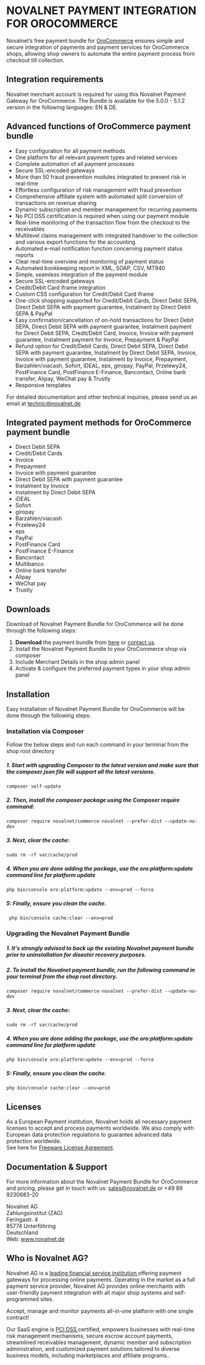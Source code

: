 # NOVALNET PAYMENT INTEGRATION FOR OROCOMMERCE
Novalnet’s free payment bundle for <a href="https://www.novalnet.com/integration/orocommerce/">OroCommerce</a> ensures simple and secure integration of payments and payment services for OroCommerce shops, allowing shop owners to automate the entire payment process from checkout till collection. 

## Integration requirements 
Novalnet merchant account is required for using this Novalnet Payment Gateway for OroCommerce. The Bundle is available for the 5.0.0 - 5.1.2 version in the following languages: EN & DE. 

## Advanced functions of OroCommerce payment bundle
- Easy configuration for all payment methods
- One platform for all relevant payment types and related services
- Complete automation of all payment processes
- Secure SSL-encoded gateways
- More than 50 fraud prevention modules integrated to prevent risk in real-time
- Effortless configuration of risk management with fraud prevention
- Comprehensive affiliate system with automated split conversion of transactions on revenue sharing
- Dynamic subscription and member management for recurring payments
- No PCI DSS certification is required when using our payment module
- Real-time monitoring of the transaction flow from the checkout to the receivables
- Multilevel claims management with integrated handover to the collection and various export functions for the accounting
- Automated e-mail notification function concerning payment status reports
- Clear real-time overview and monitoring of payment status
- Automated bookkeeping report in XML, SOAP, CSV, MT940
- Simple, seamless integration of the payment module
- Secure SSL-encoded gateways
- Credit/Debit Card iframe integration 
- Custom CSS configuration for Credit/Debit Card iframe
- One-click shopping supported for Credit/Debit Cards, Direct Debit SEPA, Direct Debit SEPA with payment guarantee, Instalment by Direct Debit SEPA & PayPal
- Easy confirmation/cancellation of on-hold transactions for Direct Debit SEPA, Direct Debit SEPA with payment guarantee, Instalment payment for Direct Debit SEPA, Credit/Debit Card, Invoice, Invoice with payment guarantee, Instalment payment for Invoice, Prepayment & PayPal
- Refund option for Credit/Debit Cards, Direct Debit SEPA, Direct Debit SEPA with payment guarantee, Instalment by Direct Debit SEPA, Invoice, Invoice with payment guarantee, Instalment by Invoice, Prepayment, Barzahlen/viacash, Sofort, iDEAL, eps, giropay, PayPal, Przelewy24, PostFinance Card, PostFinance E-Finance, Bancontact, Online bank transfer, Alipay, WeChat pay & Trustly
- Responsive templates

For detailed documentation and other technical inquiries, please send us an email at <a href="mailto:technic@novalnet.de"> technic@novalnet.de </a>

## Integrated payment methods for OroCommerce payment bundle

-	Direct Debit SEPA
-	Credit/Debit Cards
-	Invoice
-	Prepayment
-	Invoice with payment guarantee
-	Direct Debit SEPA with payment guarantee
-	Instalment by Invoice
-	Instalment by Direct Debit SEPA
-	iDEAL
-	Sofort
-	giropay
-	Barzahlen/viacash
-	Przelewy24
- eps
-	PayPal
-	PostFinance Card
- PostFinance E-Finance
- Bancontact
- Multibanco
- Online bank transfer
- Alipay
- WeChat pay
- Trustly

## Downloads
Download of Novalnet Payment Bundle for OroCommerce will be done through the following steps:
1. **Download** the payment bundle from <a href="https://extensions.oroinc.com/orocommerce/extension/novalnet-payment-extension/"> here</a> or <a href="https://www.novalnet.de/kontakt/sales"> contact us</a>.
2. Install the Novalnet Payment Bundle to your OroCommerce shop via composer
3. Include Merchant Details in the shop admin panel 
4. Activate & configure the preferred payment types in your shop admin panel

## Installation 
Easy installation of Novalnet Payment Bundle for OroCommerce will be done through the following steps:

### Installation via Composer
Follow the below steps and run each command in your terminal from the shop root directory
 ##### 1. Start with upgrading Composer to the latest version and make sure that the composer.json file will support all the latest versions.
 ```
 composer self-update
 ```
 ##### 2. Then, install the composer package using the Composer require command:
 ```
 composer require novalnet/commerce-novalnet --prefer-dist --update-no-dev
 ```
 ##### 3. Next, clear the cache:
 ```
 sudo rm -rf var/cache/prod
 ```
 ##### 4. When you are done adding the package, use the oro:platform:update command line for platform update
 ```
 php bin/console oro:platform:update --env=prod --force
 ```
 ##### 5: Finally, ensure you clean the cache.
 ```
  php bin/console cache:clear --env=prod
 ```
### Upgrading the Novalnet Payment Bundle

 ##### 1. It's strongly advised to back up the existing Novalnet payment bundle prior to uninstallation for disaster recovery purposes.<br>

 ##### 2. To install the Novalnet payment bundle, run the following command in your terminal from the shop root directory.
 ```
 composer require novalnet/commerce-novalnet --prefer-dist --update-no-dev
 ```
 ##### 3. Next, clear the cache:
 ```
 sudo rm -rf var/cache/prod
 ```
 ##### 4. When you are done adding the package, use the oro:platform:update command line for platform update
 ```
 php bin/console oro:platform:update --env=prod --force
 ```
 ##### 5: Finally, ensure you clean the cache.
 ```
 php bin/console cache:clear --env=prod
 ```
## Licenses
As a European Payment institution, Novalnet holds all necessary payment licenses to accept and process payments worldwide. We also comply with European data protection regulations to guarantee advanced data protection worldwide.  
See here for [Freeware License Agreement](https://www.novalnet.com/payment-plugins-free-license/).

## Documentation & Support
For more information about the Novalnet Payment Bundle for OroCommerce and pricing, please get in touch with us:  <a href="mailto:sales@novalnet.de"> sales@novalnet.de </a> or +49 89 9230683-20<br>

Novalnet AG<br>
Zahlungsinstitut (ZAG)<br>
Feringastr. 4<br>
85774 Unterföhring<br>
Deutschland<br>
Web: www.novalnet.de 

## Who is Novalnet AG?
<p>Novalnet AG is a <a href="https://www.novalnet.de/zahlungsinstitut"> leading financial service institution </a> offering payment gateways for processing online payments. Operating in the market as a full payment service provider, Novalnet AG provides online merchants with user-friendly payment integration with all major shop systems and self-programmed sites.</p> 
<p>Accept, manage and monitor payments all-in-one platform with one single contract!</p>
<p>Our SaaS engine is <a href="https://www.novalnet.de/pci-dss-zertifizierung"> PCI DSS </a> certified, empowers businesses with real-time risk management mechanisms, secure escrow account payments, streamlined receivables management, dynamic member and subscription administration, and customized payment solutions tailored to diverse business models, including marketplaces and affiliate programs..</p>
